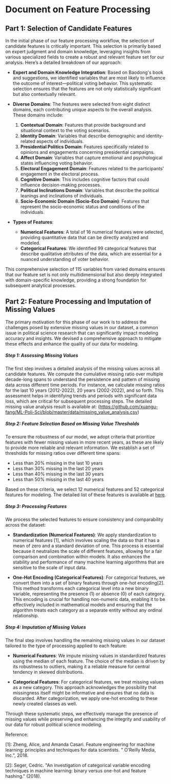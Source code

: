 # Document on Feature Processing

## Part 1: Selection of Candidate Features

In the initial phase of our feature processing workflow, the selection of candidate features is critically important. This selection is primarily based on expert judgment and domain knowledge, leveraging insights from various specialized fields to create a robust and relevant feature set for our analysis. Here’s a detailed breakdown of our approach:

- **Expert and Domain Knowledge Integration**: Based on Baodong's book and suggestions, we identified variables that are most likely to influence the outcome of interest—political voting behavior. This systematic selection ensures that the features are not only statistically significant but also contextually relevant.

- **Diverse Domains**: The features were selected from eight distinct domains, each contributing unique aspects to the overall analysis. These domains include:
  1. **Contextual Domain**: Features that provide background and situational context to the voting scenarios.
  2. **Identity Domain**: Variables that describe demographic and identity-related aspects of individuals.
  3. **Presidential Politics Domain**: Features specifically related to opinions and engagements concerning presidential campaigns.
  4. **Affect Domain**: Variables that capture emotional and psychological states influencing voting behavior.
  5. **Electoral Engagement Domain**: Features related to the participants' engagement in the electoral process.
  6. **Cognitive Domain**: This includes cognitive factors that could influence decision-making processes.
  7. **Political Inclinations Domain**: Variables that describe the political leanings and inclinations of individuals.
  8. **Socio-Economic Domain (Socio-Eco Domain)**: Features that represent the socio-economic status and conditions of the individuals.

- **Types of Features**:
  - **Numerical Features**: A total of 16 numerical features were selected, providing quantitative data that can be directly analyzed and modeled.
  - **Categorical Features**: We identified 99 categorical features that describe qualitative attributes of the data, which are essential for a nuanced understanding of voter behavior.

This comprehensive selection of 115 variables from varied domains ensures that our feature set is not only multidimensional but also deeply integrated with domain-specific knowledge, providing a strong foundation for subsequent analytical processes.

## Part 2: Feature Processing and Imputation of Missing Values

The primary motivation for this phase of our work is to address the challenges posed by extensive missing values in our dataset, a common issue in political science research that can significantly impact modeling accuracy and insights. We devised a comprehensive approach to mitigate these effects and enhance the quality of our data for modeling.

##### Step 1: Assessing Missing Values
The first step involves a detailed analysis of the missing values across all candidate features. We compute the cumulative missing ratio over multiple decade-long spans to understand the persistence and pattern of missing data across different time periods. For instance, we calculate missing ratios for the last 10 years (2012-2022), 20 years (2002-2022), and so forth. This assessment helps in identifying trends and periods with significant data loss, which are critical for subsequent processing steps. The detailed missing value analysis result is available at: (https://github.com/xuangu-fang/ML-Poli-Sci/blob/master/data/missing_value_analysis.csv)

##### Step 2: Feature Selection Based on Missing Value Thresholds
To ensure the robustness of our model, we adopt criteria that prioritize features with fewer missing values in more recent years, as these are likely to provide more reliable and relevant information. We establish a set of thresholds for missing ratios over different time spans:

- Less than 20% missing in the last 10 years
- Less than 30% missing in the last 20 years
- Less than 40% missing in the last 30 years
- Less than 50% missing in the last 40 years

Based on these criteria, we select 12 numerical features and 52 categorical features for modeling. The detailed list of these features is available at [here](https://github.com/xuangu-fang/ML-Poli-Sci/blob/master/result/state-wise-universal_predict-add-year/_threshold_10_0.2_threshold_20_0.3_threshold_30_0.4_threshold_40_0.5/used_features.txt).

##### Step 3: Processing Features
We process the selected features to ensure consistency and comparability across the dataset:

- **Standardization (Numerical Features)**: We apply standardization to numerical features [1], which involves scaling the data so that it has a mean of zero and a standard deviation of one. This process is essential because it neutralizes the scale of different features, allowing for a fair comparison and combination within models. It also enhances the stability and performance of many machine learning algorithms that are sensitive to the scale of input data.

- **One-Hot Encoding (Categorical Features)**: For categorical features, we convert them into a set of binary features through one-hot encoding[2]. This method transforms each categorical level into a new binary variable, representing the presence (1) or absence (0) of each category. This encoding is crucial for handling non-numeric data, enabling it to be effectively included in mathematical models and ensuring that the algorithm treats each category as a separate entity without any ordinal relationship.

##### Step 4: Imputation of Missing Values
The final step involves handling the remaining missing values in our dataset tailored to the type of processing applied to each feature:

- **Numerical Features**: We impute missing values in standardized features using the median of each feature. The choice of the median is driven by its robustness to outliers, making it a reliable measure for central tendency in skewed distributions.

- **Categorical Features**: For categorical features, we treat missing values as a new category. This approach acknowledges the possibility that missingness itself might be informative and ensures that no data is discarded. After categorization, we apply one-hot encoding to these newly created classes as well.

Through these systematic steps, we effectively manage the presence of missing values while preserving and enhancing the integrity and usability of our data for robust political science modeling.


Reference:

[1]: Zheng, Alice, and Amanda Casari. Feature engineering for machine learning: principles and techniques for data scientists. " O'Reilly Media, Inc.", 2018.

[2]: Seger, Cedric. "An investigation of categorical variable encoding techniques in machine learning: binary versus one-hot and feature hashing." (2018).

